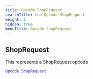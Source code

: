 ```yaml
---
title: Opcode ShopRequest
searchTitle: Lua Opcode ShopRequest
weight: 1
hidden: true
menuTitle: Opcode ShopRequest
---
```

## ShopRequest

This represents a ShopRequest opcode
```lua
Opcode.ShopRequest
```